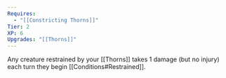 ```yaml
---
Requires:
  - "[[Constricting Thorns]]"
Tier: 2
XP: 6
Upgrades: "[[Thorns]]"
---
```

Any creature restrained by your [[Thorns]] takes 1 damage (but no injury) each turn they begin [[Conditions#Restrained]].